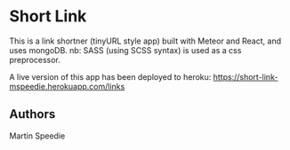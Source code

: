 # Short Link

This is a link shortner (tinyURL style app) built with Meteor and React, and uses mongoDB.
nb: SASS (using SCSS syntax) is used as a css preprocessor.

A live version of this app has been deployed to heroku:
https://short-link-mspeedie.herokuapp.com/links

## Authors

Martin Speedie
